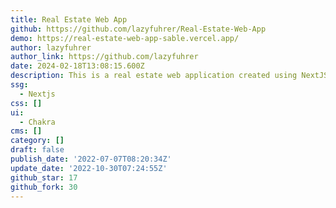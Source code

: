 ```yaml
---
title: Real Estate Web App
github: https://github.com/lazyfuhrer/Real-Estate-Web-App
demo: https://real-estate-web-app-sable.vercel.app/
author: lazyfuhrer
author_link: https://github.com/lazyfuhrer
date: 2024-02-18T13:08:15.600Z
description: This is a real estate web application created using NextJS and ChakraUI
ssg:
  - Nextjs
css: []
ui:
  - Chakra
cms: []
category: []
draft: false
publish_date: '2022-07-07T08:20:34Z'
update_date: '2022-10-30T07:24:55Z'
github_star: 17
github_fork: 30
---
```

